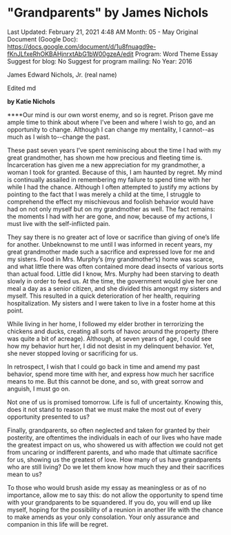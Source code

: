 # "Grandparents" by James Nichols

Last Updated: February 21, 2021 4:48 AM
Month: 05 - May
Original Document (Google Doc): https://docs.google.com/document/d/1u8fnuagd9e-fKnJLfxeRhOKBAHjnrxtAbG1bW00gzeA/edit
Program: Word Theme Essay
Suggest for blog: No
Suggest for program mailing: No
Year: 2016

James Edward Nichols, Jr. (real name)

Edited md

**by Katie Nichols**

****Our mind is our own worst enemy, and so is regret. Prison gave me ample time to think about where I’ve been and where I wish to go, and an opportunity to change. Although I can change my mentality, I cannot--as much as I wish to--change the past.

These past seven years I’ve spent reminiscing about the time I had with my great grandmother, has shown me how precious and fleeting time is. Incarceration has given me a new appreciation for my grandmother, a woman I took for granted. Because of this, I am haunted by regret. My mind is continually assailed in remembering my failure to spend time with her while I had the chance. Although I often attempted to justify my actions by pointing to the fact that I was merely a child at the time, I struggle to comprehend the effect my mischievous and foolish behavior would have had on not only myself but on my grandmother as well. The fact remains: the moments I had with her are gone, and now, because of my actions, I must live with the self-inflicted pain.

They say there is no greater act of love or sacrifice than giving of one’s life for another. Unbeknownst to me until I was informed in recent years, my great grandmother made such a sacrifice and expressed love for me and my sisters. Food in Mrs. Murphy’s (my grandmother’s) home was scarce, and what little there was often contained more dead insects of various sorts than actual food. Little did I know, Mrs. Murphy had been starving to death slowly in order to feed us. At the time, the government would give her one meal a day as a senior citizen, and she divided this amongst my sisters and myself. This resulted in a quick deterioration of her health, requiring hospitalization. My sisters and I were taken to live in a foster home at this point.

While living in her home, I followed my elder brother in terrorizing the chickens and ducks, creating all sorts of havoc around the property (there was quite a bit of acreage). Although, at seven years of age, I could see how my behavior hurt her, I did not desist in my delinquent behavior. Yet, she never stopped loving or sacrificing for us.

In retrospect, I wish that I could go back in time and amend my past behavior, spend more time with her, and express how much her sacrifice means to me. But this cannot be done, and so, with great sorrow and anguish, I must go on.

Not one of us is promised tomorrow. Life is full of uncertainty. Knowing this, does it not stand to reason that we must make the most out of every opportunity presented to us?

Finally, grandparents, so often neglected and taken for granted by their posterity, are oftentimes the individuals in each of our lives who have made the greatest impact on us, who showered us with affection we could not get from uncaring or indifferent parents, and who made that ultimate sacrifice for us, showing us the greatest of love. How many of us have grandparents who are still living? Do we let them know how much they and their sacrifices mean to us?

To those who would brush aside my essay as meaningless or as of no importance, allow me to say this: do not allow the opportunity to spend time with your grandparents to be squandered. If you do, you will end up like myself, hoping for the possibility of a reunion in another life with the chance to make amends as your only consolation. Your only assurance and companion in this life will be regret.